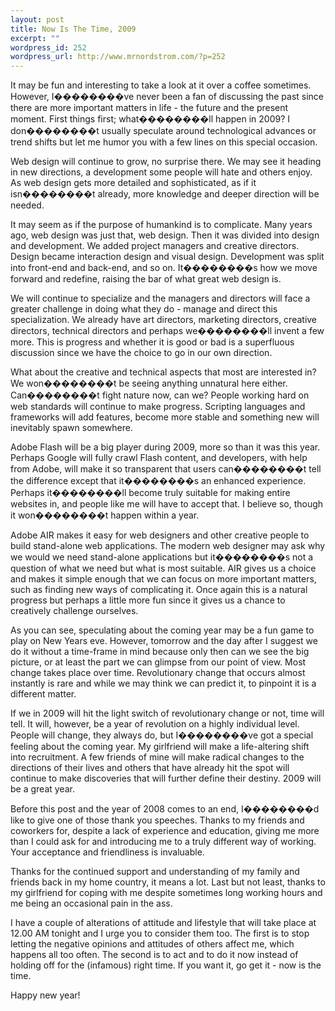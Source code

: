 ```yaml
--- 
layout: post
title: Now Is The Time, 2009
excerpt: ""
wordpress_id: 252
wordpress_url: http://www.mrnordstrom.com/?p=252
---
```

<p>It may be fun and interesting to take a look at it over a coffee sometimes. However, I��������ve never been a fan of discussing the past since there are more important matters in life - the future and the present moment. First things first; what��������ll happen in 2009? I don��������t usually speculate around technological advances or trend shifts but let me humor you with a few lines on this special occasion.</p>

<p>Web design will continue to grow, no surprise there. We may see it heading in new directions, a development some people will hate and others enjoy. As web design gets more detailed and sophisticated, as if it isn��������t already, more knowledge and deeper direction will be needed.</p>

<p>It may seem as if the purpose of humankind is to complicate. Many years ago, web design was just that, web design. Then it was divided into design and development. We added project managers and creative directors. Design became interaction design and visual design. Development was split into front-end and back-end, and so on. It��������s how we move forward and redefine, raising the bar of what great web design is.</p>

<p>We will continue to specialize and the managers and directors will face a greater challenge in doing what they do - manage and direct this specialization. We already have art directors, marketing directors, creative directors, technical directors and perhaps we��������ll invent a few more. This is progress and whether it is good or bad is a superfluous discussion since we have the choice to go in our own direction.</p>

<p>What about the creative and technical aspects that most are interested in? We won��������t be seeing anything unnatural here either. Can��������t fight nature now, can we? People working hard on web standards will continue to make progress. Scripting languages and frameworks will add features, become more stable and something new will inevitably spawn somewhere.</p>

<p>Adobe Flash will be a big player during 2009, more so than it was this year. Perhaps Google will fully crawl Flash content, and developers, with help from Adobe, will make it so transparent that users can��������t tell the difference except that it��������s an enhanced experience. Perhaps it��������ll become truly suitable for making entire websites in, and people like me will have to accept that. I believe so, though it won��������t happen within a year.</p>

<p>Adobe AIR makes it easy for web designers and other creative people to build stand-alone web applications. The modern web designer may ask why we would we need stand-alone applications but it��������s not a question of what we need but what is most suitable. AIR gives us a choice and makes it simple enough that we can focus on more important matters, such as finding new ways of complicating it. Once again this is a natural progress but perhaps a little more fun since it gives us a chance to creatively challenge ourselves.</p>

<p>As you can see, speculating about the coming year may be a fun game to play on New Years eve. However, tomorrow and the day after I suggest we do it without a time-frame in mind because only then can we see the big picture, or at least the part we can glimpse from our point of view. Most change takes place over time. Revolutionary change that occurs almost instantly is rare and while we may think we can predict it, to pinpoint it is a different matter.</p>

<p>If we in 2009 will hit the light switch of revolutionary change or not, time will tell. It will, however, be a year of revolution on a highly individual level. People will change, they always do, but I��������ve got a special feeling about the coming year. My girlfriend will make a life-altering shift into recruitment. A few friends of mine will make radical changes to the directions of their lives and others that have already hit the spot will continue to make discoveries that will further define their destiny. 2009 will be a great year.</p>

<p>Before this post and the year of 2008 comes to an end, I��������d like to give one of those thank you speeches. Thanks to my friends and coworkers for, despite a lack of experience and education, giving me more than I could ask for and introducing me to a truly different way of working. Your acceptance and friendliness is invaluable.</p>

<p>Thanks for the continued support and understanding of my family and friends back in my home country, it means a lot. Last but not least, thanks to my girlfriend for coping with me despite sometimes long working hours and me being an occasional pain in the ass.</p>

<p>I have a couple of alterations of attitude and lifestyle that will take place at 12.00 AM tonight and I urge you to consider them too. The first is to stop letting the negative opinions and attitudes of others affect me, which happens all too often. The second is to act and to do it now instead of holding off for the (infamous) right time. If you want it, go get it - now is the time.</p>

<p>Happy new year!</p>
